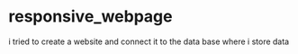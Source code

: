 # responsive_webpage
i tried to create a website and connect it to the data base where i store data
